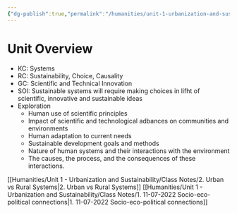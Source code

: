 ```yaml
---
{"dg-publish":true,"permalink":"/humanities/unit-1-urbanization-and-sustainability/1-unit-overview/","dgHomeLink":true,"dgPassFrontmatter":true}
---
```


# Unit Overview
- KC: Systems
- RC: Sustainability, Choice, Causality
- GC: Scientific and Technical Innovation
- SOI: Sustainable systems will require making choices in lifht of scientific, innovative and sustainable ideas
- Exploration
	- Human use of scientific principles
	- Impact of scientific and technological adbances on communities and environments
	- Human adaptation to current needs
	- Sustainable development goals and methods
	- Nature of human systems and their interactions with the environment
	- The causes, the process, and the consequences of these interactions.

[[Humanities/Unit 1 - Urbanization and Sustainability/Class Notes/2. Urban vs Rural Systems|2. Urban vs Rural Systems]]
[[Humanities/Unit 1 - Urbanization and Sustainability/Class Notes/1. 11-07-2022 Socio-eco-political connections|1. 11-07-2022 Socio-eco-political connections]]
